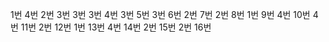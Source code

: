 1번 4번
2번 3번
3번 3번
4번 3번
5번 3번
6번 2번
7번 2번
8번 1번
9번 4번
10번 4번
11번 2번
12번 1번
13번 4번
14번 2번
15번 2번
16번 
